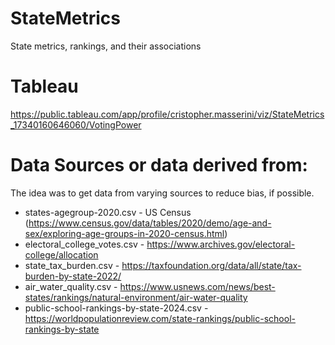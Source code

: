 # StateMetrics
State metrics, rankings, and their associations 

# Tableau
https://public.tableau.com/app/profile/cristopher.masserini/viz/StateMetrics_17340160646060/VotingPower

# Data Sources or data derived from:
The idea was to get data from varying sources to reduce bias, if possible.

- states-agegroup-2020.csv - US Census (https://www.census.gov/data/tables/2020/demo/age-and-sex/exploring-age-groups-in-2020-census.html)
- electoral_college_votes.csv - https://www.archives.gov/electoral-college/allocation
- state_tax_burden.csv - https://taxfoundation.org/data/all/state/tax-burden-by-state-2022/
- air_water_quality.csv - https://www.usnews.com/news/best-states/rankings/natural-environment/air-water-quality
- public-school-rankings-by-state-2024.csv - https://worldpopulationreview.com/state-rankings/public-school-rankings-by-state
